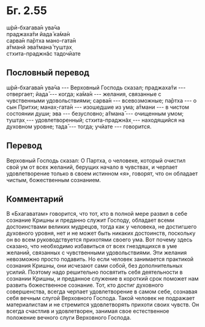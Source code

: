 # Бг. 2.55
ш́рӣ-бхагава̄н ува̄ча<br/>
праджаха̄ти йада̄ ка̄ма̄н<br/>
сарва̄н па̄ртха мано-гата̄н<br/>
а̄тманй эва̄тмана̄ тушт̣ах̣<br/>
стхита-праджн̃ас тадочйате
## Пословный перевод

ш́рӣ-бхагава̄н ува̄ча --- Верховный Господь сказал; праджаха̄ти ---
отвергает; йада̄ --- когда; ка̄ма̄н --- желания, связанные с чувственными
удовольствиями; сарва̄н --- всевозможные; па̄ртха --- о сын Притхи;
манах̣-гата̄н --- изошедшие из ума; а̄тмани --- в чистом состоянии души;
эва --- безусловно; а̄тмана̄ --- очищенным умом; тушт̣ах̣ ---
удовлетворенный; стхита-праджн̃ах̣ --- находящийся на духовном уровне;
тада̄ --- тогда; учйате --- говорится.

## Перевод

Верховный Господь сказал: О Партха, о человеке, который очистил свой ум
от всех желаний, берущих начало в чувствах, и черпает удовлетворение
только в своем истинном «я», говорят, что он обладает чистым,
божественным сознанием.

## Комментарий

В «Бхагаватам» говорится, что тот, кто в полной мере развил в себе
сознание Кришны и преданно служит Господу, обладает всеми достоинствами
великих мудрецов, тогда как у человека, не достигшего духовного уровня,
нет и не может быть никаких достоинств, поскольку он во всем
руководствуется прихотями своего ума. Вот почему здесь сказано, что
необходимо избавиться от всех гнездящихся в уме желаний, связанных с
чувственными удовольствиями. Эти желания невозможно просто подавить. Но
если человек занимается практикой сознания Кришны, они исчезают сами
собой, без дополнительных усилий. Поэтому надо решительно посвятить себя
деятельности в сознании Кришны, и преданное служение в короткий срок
поможет нам развить божественное сознание. Тот, кто достиг духовного
совершенства, всегда черпает удовлетворение в самом себе, сознавая себя
вечным слугой Верховного Господа. Такой человек не подражает
материалистам и не стремится удовлетворять прихоти своих чувств. Он
всегда счастлив и удовлетворен, занимая свое естественное положение
вечного слуги Верховного Господа.
